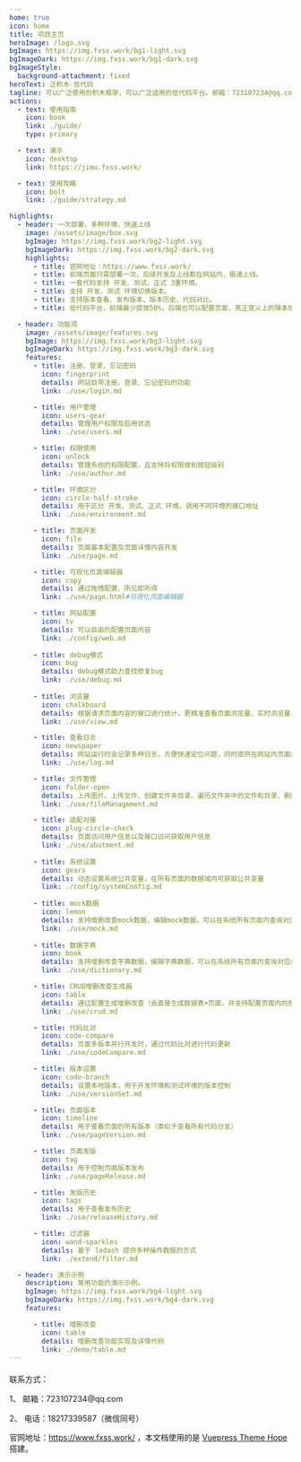 ```yaml
---
home: true
icon: home
title: 项目主页
heroImage: /logo.svg
bgImage: https://img.fxss.work/bg1-light.svg
bgImageDark: https://img.fxss.work/bg1-dark.svg
bgImageStyle:
  background-attachment: fixed
heroText: 泛积木-低代码
tagline: 可以广泛使用的积木框架，可以广泛适用的低代码平台。邮箱：723107234@qq.com 电话：18217339587（微信同号）
actions:
  - text: 使用指南
    icon: book
    link: ./guide/
    type: primary

  - text: 演示
    icon: desktop
    link: https://jimu.fxss.work/

  - text: 使用攻略
    icon: bolt
    link: ./guide/strategy.md

highlights:
  - header: 一次部署，多种环境，快速上线
    image: /assets/image/box.svg
    bgImage: https://img.fxss.work/bg2-light.svg
    bgImageDark: https://img.fxss.work/bg2-dark.svg
    highlights:
      - title: 官网地址：https://www.fxss.work/
      - title: 前端页面只需部署一次，后续开发及上线都在网站内，极速上线。
      - title: 一套代码支持 开发、测试、正式 3重环境。
      - title: 支持 开发、测试 环境切换版本。
      - title: 支持版本查看、发布版本、版本历史、代码对比。
      - title: 低代码平台，前端最少提效50%，后端也可以配置页面，真正意义上的降本增效。

  - header: 功能项
    image: /assets/image/features.svg
    bgImage: https://img.fxss.work/bg3-light.svg
    bgImageDark: https://img.fxss.work/bg3-dark.svg
    features:
      - title: 注册、登录、忘记密码
        icon: fingerprint
        details: 网站自带注册、登录、忘记密码的功能
        link: ./use/login.md

      - title: 用户管理
        icon: users-gear
        details: 管理用户权限及启用状态
        link: ./use/users.md

      - title: 权限使用
        icon: unlock
        details: 管理系统的权限配置，且支持将权限做到按钮级别
        link: ./use/author.md

      - title: 环境区分
        icon: circle-half-stroke
        details: 用于区分 开发、测试、正式 环境，调用不同环境的接口地址
        link: ./use/environment.md

      - title: 页面开发
        icon: file
        details: 页面基本配置及页面详情内容开发
        link: ./use/page.md

      - title: 可视化页面编辑器
        icon: copy
        details: 通过拖拽配置、所见即所得
        link: ./use/page.html#可视化页面编辑器

      - title: 网站配置
        icon: tv
        details: 可以自由的配置页面内容
        link: ./config/web.md
        
      - title: debug模式
        icon: bug
        details: debug模式助力查找修复bug
        link: ./use/debug.md
        
      - title: 浏览量
        icon: chalkboard
        details: 根据请求页面内容的接口进行统计，更精准查看页面浏览量、实时浏览量、浏览趋势
        link: ./use/view.md

      - title: 查看日志
        icon: newspaper
        details: 网站运行时会记录多种日志，方便快速定位问题，同时提供在网站内页面的形式查看日志
        link: ./use/log.md

      - title: 文件管理
        icon: folder-open
        details: 上传图片、上传文件、创建文件夹目录、遍历文件夹中的文件和目录、删除文件夹目录和文件等
        link: ./use/fileManagement.md

      - title: 适配对接
        icon: plug-circle-check
        details: 页面访问用户信息以及接口访问获取用户信息
        link: ./use/abutment.md
        
      - title: 系统设置
        icon: gears
        details: 动态设置系统公共变量，在所有页面的数据域内可获取公共变量
        link: ./config/systemConfig.md
          
      - title: mock数据
        icon: lemon
        details: 支持增删改查mock数据，编辑mock数据，可以在系统所有页面内查询对应的数据值
        link: ./use/mock.md
          
      - title: 数据字典
        icon: book
        details: 支持增删改查字典数据，编辑字典数据，可以在系统所有页面内查询对应的字典值
        link: ./use/dictionary.md

      - title: CRUD增删改查生成器
        icon: table
        details: 通过配置生成增删改查（会直接生成数据表+页面，并支持配置页面内的搜索内容）
        link: ./use/crud.md

      - title: 代码比对
        icon: code-compare
        details: 页面多版本并行开发时，通过代码比对进行代码更新
        link: ./use/codeCompare.md

      - title: 版本设置
        icon: code-branch
        details: 设置本地版本，用于开发环境和测试环境的版本控制
        link: ./use/versionSet.md

      - title: 页面版本
        icon: timeline
        details: 用于查看页面的所有版本（类似于查看所有代码分支）
        link: ./use/pageVersion.md

      - title: 页面发版
        icon: tag
        details: 用于控制页面版本发布
        link: ./use/pageRelease.md

      - title: 发版历史
        icon: tags
        details: 用于查看发布历史
        link: ./use/releaseHistory.md

      - title: 过滤器
        icon: wand-sparkles
        details: 基于 lodash 提供多种操作数据的方式
        link: ./extend/filter.md

  - header: 演示示例
    description: 常用功能的演示示例。
    bgImage: https://img.fxss.work/bg4-light.svg
    bgImageDark: https://img.fxss.work/bg4-dark.svg
    features:

      - title: 增删改查
        icon: table
        details: 增删改查功能实现及详情代码
        link: ./demo/table.md
---
```


<div style="margin-top: 20px">联系方式：</div>
<div style="margin-top: 15px">1、 邮箱：723107234@qq.com</div>
<div style="margin-top: 15px">2、 电话：18217339587（微信同号）</div>

官网地址：<https://www.fxss.work/> ，本文档使用的是 [Vuepress Theme Hope](https://theme-hope.vuejs.press/zh/) 搭建。
